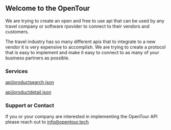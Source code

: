 ## Welcome to the OpenTour

We are trying to create an open and free to use api that can be used by any travel company or software rpovider to connect to their vendors and customers.

The travel industry has so many different apis that to integrate to a new vendor it is very expensive to accomplish. We are trying to create a protocol that is easy to implement and make it easy to connect to as many of your business partners as possible.

### Services

[api/productsearch.json](productsearch.md)

[api/productdetail.json](productdetail.md)

### Support or Contact

If you or your company are interested in implementing the OpenTour API please reach out to info@opentour.tech
